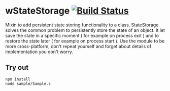 
# wStateStorage [![Build Status](https://travis-ci.org/Wandalen/wStateStorage.svg?branch=master)](https://travis-ci.org/Wandalen/wStateStorage)

Mixin to add persistent state storing functionality to a class. StateStorage solves the common problem to persistently store the state of an object. It let save the state in a specific moment ( for example on process exit ) and to restore the state later ( for example on process start ). Use the module to be more cross-platform, don't repeat yourself and forget about details of implementation you don't worry.

## Try out
```
npm install
node sample/Sample.s
```






























































